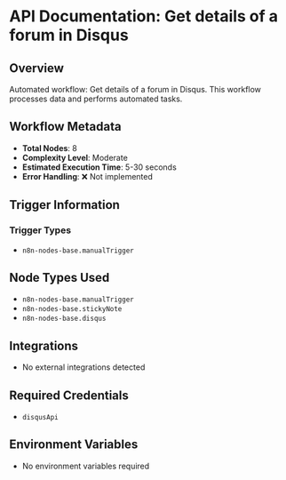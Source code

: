 # API Documentation: Get details of a forum in Disqus

## Overview
Automated workflow: Get details of a forum in Disqus. This workflow processes data and performs automated tasks.

## Workflow Metadata
- **Total Nodes**: 8
- **Complexity Level**: Moderate
- **Estimated Execution Time**: 5-30 seconds
- **Error Handling**: ❌ Not implemented

## Trigger Information
### Trigger Types
- `n8n-nodes-base.manualTrigger`

## Node Types Used
- `n8n-nodes-base.manualTrigger`
- `n8n-nodes-base.stickyNote`
- `n8n-nodes-base.disqus`

## Integrations
- No external integrations detected

## Required Credentials
- `disqusApi`

## Environment Variables
- No environment variables required
